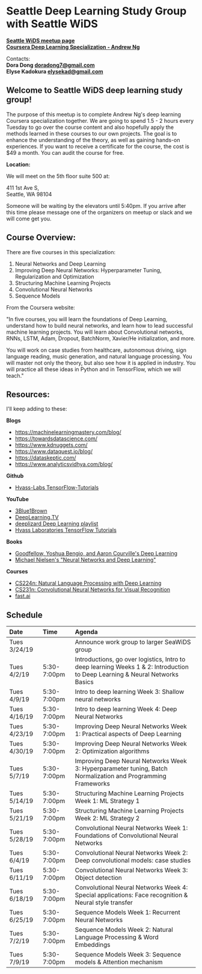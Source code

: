 # Seattle Deep Learning Study Group with Seattle WiDS 

**[Seattle WiDS meetup page](https://www.meetup.com/Seattle-WiDS-Meetup/)**  
**[Coursera Deep Learning Specialization - Andrew Ng](https://www.coursera.org/specializations/deep-learning)**

Contacts:  
**Dora Dong <doradong7@gmail.com>**  
**Elyse Kadokura <elysekad@gmail.com>**

## Welcome to Seattle WiDS deep learning study group!

The purpose of this meetup is to complete Andrew Ng's deep learning Coursera specialization together. We are going to spend 1.5 - 2 hours every Tuesday to go over the course content and also hopefully apply the methods learned in these courses to our own projects. The goal is to enhance the understanding of the theory, as well as gaining hands-on experiences. If you want to receive a certificate for the course, the cost is $49 a month. You can audit the course for free. 

**Location:**

We will meet on the 5th floor suite 500 at:

411 1st Ave S,  
Seattle, WA 98104

Someone will be waiting by the elevators until 5:40pm. If you arrive after this time please message one of the organizers on meetup or slack and we will come get you.

## Course Overview:

There are five courses in this specialization: 

1. Neural Networks and Deep Learning
2. Improving Deep Neural Networks: Hyperparameter Tuning, Regularization and Optimization 
3. Structuring Machine Learning Projects
4. Convolutional Neural Networks 
5. Sequence Models

From the Coursera website:

"In five courses, you will learn the foundations of Deep Learning, understand how to build neural networks, and learn how to lead successful machine learning projects. You will learn about Convolutional networks, RNNs, LSTM, Adam, Dropout, BatchNorm, Xavier/He initialization, and more. 

You will work on case studies from healthcare, autonomous driving, sign language reading, music generation, and natural language processing. You will master not only the theory, but also see how it is applied in industry. You will practice all these ideas in Python and in TensorFlow, which we will teach."

## Resources:

I'll keep adding to these:

**Blogs**
  - https://machinelearningmastery.com/blog/
  - https://towardsdatascience.com/
  - https://www.kdnuggets.com/
  - https://www.dataquest.io/blog/
  - https://dataskeptic.com/
  - https://www.analyticsvidhya.com/blog/

**Github**
  - [Hvass-Labs TensorFlow-Tutorials](https://github.com/Hvass-Labs/TensorFlow-Tutorials) 

**YouTube**
  - [3Blue1Brown](https://www.youtube.com/channel/UCYO_jab_esuFRV4b17AJtAw)
  - [DeepLearning.TV](https://www.youtube.com/channel/UC9OeZkIwhzfv-_Cb7fCikLQ/videos)
  - [deeplizard Deep Learning playlist](https://www.youtube.com/watch?v=gZmobeGL0Yg&list=PLZbbT5o_s2xq7LwI2y8_QtvuXZedL6tQU)
  - [Hvass Laboratories TensorFlow Tutorials](https://www.youtube.com/playlist?list=PL9Hr9sNUjfsmEu1ZniY0XpHSzl5uihcXZ)

**Books**
  - [Goodfellow, Yoshua Bengio, and Aaron Courville's Deep Learning](http://www.deeplearningbook.org/)
  - [Michael Nielsen's "Neural Networks and Deep Learning"](http://neuralnetworksanddeeplearning.com/)

**Courses**  
  - [CS224n: Natural Language Processing with Deep Learning](http://web.stanford.edu/class/cs224n/)
  - [CS231n: Convolutional Neural Networks for Visual Recognition](http://cs231n.stanford.edu/)
  - [fast.ai](https://course.fast.ai/)

## Schedule

| Date | Time | Agenda |
|:---|:---|:---|
| Tues 3/24/19 | | Announce work group to larger SeaWiDS group |
| Tues 4/2/19 | 5:30-7:00pm | Introductions, go over logistics, Intro to deep learning Weeks 1 & 2: Introduction to Deep Learning & Neural Networks Basics |  
| Tues 4/9/19  | 5:30-7:00pm | Intro to deep learning Week 3: Shallow neural networks |
| Tues 4/16/19 | 5:30-7:00pm | Intro to deep learning Week 4: Deep Neural Networks |
| Tues 4/23/19 | 5:30-7:00pm | Improving Deep Neural Networks Week 1: Practical aspects of Deep Learning |
| Tues 4/30/19 | 5:30-7:00pm | Improving Deep Neural Networks Week 2: Optimization algorithms |
| Tues 5/7/19 | 5:30-7:00pm | Improving Deep Neural Networks Week 3: Hyperparameter tuning, Batch Normalization and Programming Frameworks |
| Tues 5/14/19 | 5:30-7:00pm | Structuring Machine Learning Projects Week 1: ML Strategy 1 |
| Tues 5/21/19 | 5:30-7:00pm | Structuring Machine Learning Projects Week 2: ML Strategy 2 |
| Tues 5/28/19 | 5:30-7:00pm | Convolutional Neural Networks Week 1: Foundations of Convolutional Neural Networks |
| Tues 6/4/19 | 5:30-7:00pm | Convolutional Neural Networks Week 2: Deep convolutional models: case studies |
| Tues 6/11/19 | 5:30-7:00pm | Convolutional Neural Networks Week 3: Object detection |
| Tues 6/18/19 | 5:30-7:00pm | Convolutional Neural Networks Week 4: Special applications: Face recognition & Neural style transfer |
| Tues 6/25/19 | 5:30-7:00pm | Sequence Models Week 1: Recurrent Neural Networks |
| Tues 7/2/19 | 5:30-7:00pm | Sequence Models Week 2: Natural Language Processing & Word Embeddings |
| Tues 7/9/19 | 5:30-7:00pm | Sequence Models Week 3: Sequence models & Attention mechanism |

